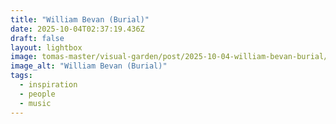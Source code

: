 ```yaml
---
title: "William Bevan (Burial)"
date: 2025-10-04T02:37:19.436Z
draft: false
layout: lightbox
image: tomas-master/visual-garden/post/2025-10-04-william-bevan-burial/William_Bevan_Burial.jpg
image_alt: "William Bevan (Burial)"
tags:
  - inspiration
  - people
  - music
---
```


